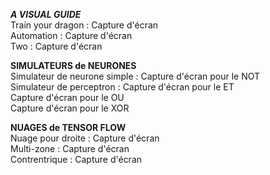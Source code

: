 ***A VISUAL GUIDE***  
Train your dragon : Capture d'écran  
Automation : Capture d'écran  
Two : Capture d'écran  

**SIMULATEURS de NEURONES**  
Simulateur de neurone simple : 
Capture d'écran  pour le NOT  
Simulateur de perceptron : 
Capture d'écran pour le ET  
Capture d'écran pour le OU  
Capture d'écran pour le XOR  

**NUAGES de TENSOR FLOW**  
Nuage pour droite : Capture d'écran  
Multi-zone : Capture d'écran  
Contrentrique : Capture d'écran  
